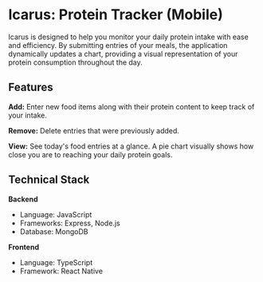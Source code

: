 # Icarus: Protein Tracker (Mobile)

Icarus is designed to help you monitor your daily protein intake with ease and efficiency. By submitting entries of your meals, the application dynamically updates a chart, providing a visual representation of your protein consumption throughout the day.

## Features

**Add:** Enter new food items along with their protein content to keep track of your intake.

**Remove:** Delete entries that were previously added.

**View:** See today's food entries at a glance. A pie chart visually shows how close you are to reaching your daily protein goals.

## Technical Stack
**Backend**
- Language: JavaScript
- Frameworks: Express, Node.js
- Database: MongoDB

**Frontend**
- Language: TypeScript
- Framework: React Native